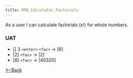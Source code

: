 ```yaml
---
title: RPN_Calculator_Factorials
---
```

As a user I can calculate factorials (x!) for whole numbers.

### UAT
* [] 3 ```<enter>``` ```<fac>``` -> [6]
* [2] ```<fac>``` -> [2]
* [8] ```<fac>``` -> [40320]

[<--Back](RPN_Calculator)
